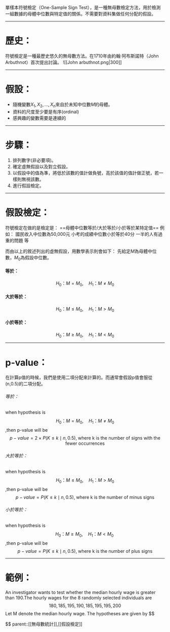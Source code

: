單樣本符號檢定（One-Sample Sign Test），是一種無母數檢定方法，用於檢測一組數據的母體中位數與特定值的關係。不需要對資料集做任何分配的假設。
- - -
# 歷史：
符號檢定是一種最歷史悠久的無母數方法。在1710年由約翰·阿布斯諾特（John Arbuthnot）首次提出討論。
![[John arbuthnot.png|300]]
- - -
# 假設：
- 隨機變數$X_1,X_2,\ldots,X_n$來自於未知中位數$M$的母體。
- 資料的尺度至少要是有序(ordinal)
- 感興趣的變數需要是連續的
- - -
# 步驟：
1. 排列數字(非必要項)。
2. 確定虛無假設以及對立假設。
3. 以假設中的值為準，將低於該數的值計做負號，高於該值的值計做正號，若一樣則無視該數。
4. 進行假設檢定。
- - -
# 假設檢定：
符號檢定在做的是檢定是：
==母體中位數等於/大於等於/小於等於某特定值==
例如：
國民收入中位數為50,000元
小考的成績中位數小於等於40分
一半的人有過重的問題
等

而由以上的敘述列出的虛無假設，用數學表示則會如下：
先給定$M$為母體中位數，$M_0$為假設中位數。
#### 等於：
$$
H_0：M=M_0 ,\quad H_1：M\neq M_0
$$
#### 大於等於：
$$
H_0：M\leq M_0 ,\quad H_1：M> M_0
$$
#### 小於等於：
$$
H_0：M\geq M_0 ,\quad H_1：M< M_0
$$
- - -
# p-value：
在計算p值的時候，我們是使用二項分配來計算的。而通常會假設p值會服從(n,0.5)的二項分配。
###### 等於：
when hypothesis is
$$
H_0：M=M_0 ,\quad H_1：M\neq M_0
$$
,then p-value will be
$$
p-value=2\times P(K\leq k \mid n,0.5),\;\text{where k is the number of signs with the fewer occurrences}$$
###### 大於等於：
when hypothesis is
$$
H_0：M\leq M_0 ,\quad H_1：M> M_0
$$
,then p-value will be
$$
p-value=P(K\leq k \mid n,0.5),\;\text{where k is the number of minus signs}
$$
###### 小於等於：
when hypothesis is
$$
H_0：M\geq M_0 ,\quad H_1：M< M_0\; 
$$
,then p-value will be
$$
p-value=P(K\leq k \mid n,0.5),\; \text{where k is the number of plus signs}
$$
- - -
# 範例：
An investigator wants to test whether the median hourly wage is greater than 190.The hourly wages for the 8 randomly selected individuals are
$$
180,185,195,190,185,195,195,200
$$
Let M denote the median hourly wage. The hypotheses are given by
$$

$$
parent::[[無母數統計]],[[假設檢定]]